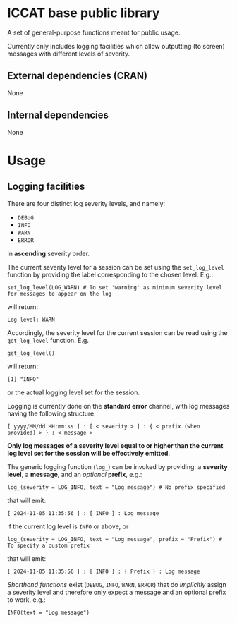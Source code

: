 # ICCAT base public library

A set of general-purpose functions meant for public usage.

Currently only includes logging facilities which allow outputting (to screen) messages with different levels of severity.

## External dependencies (CRAN)
None

## Internal dependencies
None

# Usage

## Logging facilities

There are four distinct log severity levels, and namely:

+ `DEBUG`
+ `INFO`
+ `WARN`
+ `ERROR`

in **ascending** severity order.

The current severity level for a session can be set using the `set_log_level` function by providing the label corresponding to the chosen level. E.g.:

```
set_log_level(LOG_WARN) # To set 'warning' as minimum severity level for messages to appear on the log
```

will return:

```
Log level: WARN
```

Accordingly, the severity level for the current session can be read using the `get_log_level` function. E.g.

```
get_log_level()
```

will return:

```
[1] "INFO"
```

or the actual logging level set for the session.

Logging is currently done on the **standard error** channel, with log messages having the following structure:

```
[ yyyy/MM/dd HH:mm:ss ] : [ < severity > ] : { < prefix (when provided) > } : < message >
```

**Only log messages of a severity level equal to or higher than the current log level set for the session will be effectively emitted**.

The generic logging function (`log_`) can be invoked by providing: a **severity level**, a **message**, and an *optional* **prefix**, e.g.:

```
log_(severity = LOG_INFO, text = "Log message") # No prefix specified
```

that will emit:

```
[ 2024-11-05 11:35:56 ] : [ INFO ] : Log message
```

if the current log level is `INFO` or above, or

```
log_(severity = LOG_INFO, text = "Log message", prefix = "Prefix") # To specify a custom prefix
```

that will emit:

```
[ 2024-11-05 11:35:56 ] : [ INFO ] : { Prefix } : Log message
```

*Shorthand functions* exist (`DEBUG`, `INFO`, `WARN`, `ERROR`) that do *implicitly* assign a severity level and therefore only expect a message and an optional prefix to work, e.g.:

```
INFO(text = "Log message")
```

